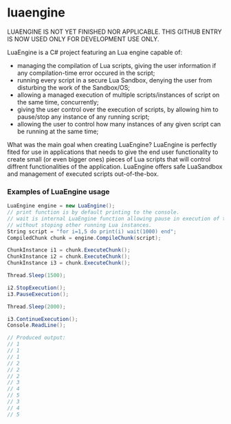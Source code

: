 # luaengine

LUAENGINE IS NOT YET FINISHED NOR APPLICABLE. THIS GITHUB ENTRY IS NOW USED ONLY FOR DEVELOPMENT USE ONLY.

LuaEngine is a C# project featuring an Lua engine capable of:
- managing the compilation of Lua scripts, giving the user information if any compilation-time error occured in the script;
- running every script in a secure Lua Sandbox, denying the user from disturbing the work of the Sandbox/OS;
- allowing a managed execution of multiple scripts/instances of script on the same time, concurrently;
- giving the user control over the execution of scripts, by allowing him to pause/stop any instance of any running script;
- allowing the user to control how many instances of any given script can be running at the same time;

What was the main goal when creating LuaEngine?
LuaEngine is perfectly fited for use in applications that needs to give the end user functionality to create small (or even bigger ones) pieces of Lua scripts that will control diffrent functionalities of the application. LuaEngine offers safe LuaSandbox and management of executed scripts out-of-the-box.

### Examples of LuaEngine usage
```C#
LuaEngine engine = new LuaEngine();
// print function is by default printing to the console.
// wait is internal LuaEngine function allowing pause in execution of the script for given ammount of time,
// without stoping other running Lua instances.
String script = "for i=1,5 do print(i) wait(1000) end";
CompiledChunk chunk = engine.CompileChunk(script);

ChunkInstance i1 = chunk.ExecuteChunk();
ChunkInstance i2 = chunk.ExecuteChunk();
ChunkInstance i3 = chunk.ExecuteChunk();

Thread.Sleep(1500);

i2.StopExecution();
i3.PauseExecution();

Thread.Sleep(2000);

i3.ContinueExecution();
Console.ReadLine();

// Produced output:
// 1
// 1
// 1
// 2
// 2
// 2
// 3
// 4
// 5
// 3
// 4
// 5
```
